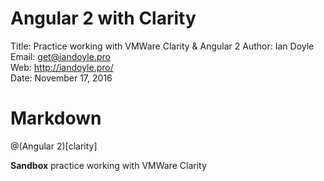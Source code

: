 # Angular 2 with Clarity

Title: Practice working with VMWare Clarity & Angular 2
Author: Ian Doyle  
Email: get@iandoyle.pro  
Web: http://iandoyle.pro/  
Date: November 17, 2016  


# Markdown

@(Angular 2)[clarity]

**Sandbox** practice working with VMWare Clarity
